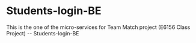 # Students-login-BE
This is the one of the micro-services for Team Match project (E6156 Class Project) -- Students-login-BE
